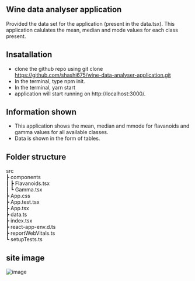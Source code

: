 ## Wine data analyser application
Provided the data set for the application (present in the data.tsx). This application calulates the mean, median and mode values for each class present.

## Insatallation

 - clone the github repo using git clone https://github.com/shashi675/wine-data-analyser-application.git
 - In the terminal, type npm init.
 - In the terminal, yarn start
 - application will start running on http://localhost:3000/.

## Information shown

 - This application shows the mean, median and mmode for flavanoids and gamma values for all available classes.
 - Data is shown in the form of tables.

## Folder structure
src <br>
 ┣ components <br>
 ┃ ┣ Flavanoids.tsx <br>
 ┃ ┗ Gamma.tsx <br>
 ┣ App.css <br>
 ┣ App.test.tsx <br>
 ┣ App.tsx <br>
 ┣ data.ts <br>
 ┣ index.tsx <br>
 ┣ react-app-env.d.ts <br>
 ┣ reportWebVitals.ts <br>
 ┗ setupTests.ts <br>
 
## site image
![image](https://github.com/shashi675/wine-data-analyser-application/assets/92261924/7738d849-ade5-4588-82fa-362dab9d88d8)
